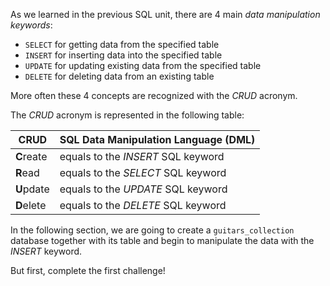 As we learned in the previous SQL unit, there are 4 main _data manipulation keywords_: 

- `SELECT` for getting data from the specified table
- `INSERT` for inserting data into the specified table
- `UPDATE` for updating existing data from the specified table
- `DELETE` for deleting data from an existing table

More often these 4 concepts are recognized with the _CRUD_ acronym. 

The _CRUD_ acronym is represented in the following table:

| CRUD | SQL Data Manipulation Language (DML) |
|------------|------------------------------------|
| **C**reate | equals to the _INSERT_ SQL keyword |
| **R**ead   | equals to the _SELECT_ SQL keyword |
| **U**pdate | equals to the _UPDATE_ SQL keyword |
| **D**elete | equals to the _DELETE_ SQL keyword |


In the following section, we are going to create a `guitars_collection` database together with its table and begin to manipulate the data with the _INSERT_ keyword.

But first, complete the first challenge!